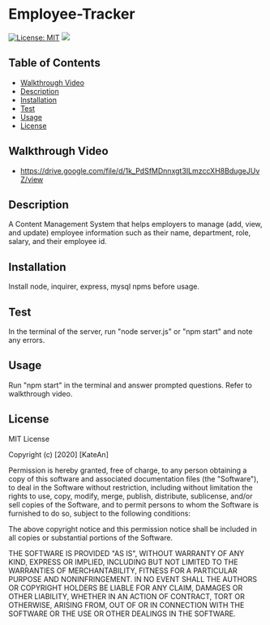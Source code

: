 # Employee-Tracker
[![License: MIT](https://img.shields.io/badge/License-MIT-yellow.svg)](https://opensource.org/licenses/MIT)
![](https://i.gyazo.com/f7f8c8bc54b2816571724f1d35b533ea.png)

## Table of Contents
  - [Walkthrough Video](#walkthrough-video)
  - [Description](#description)
  - [Installation](#installation)
  - [Test](#test)
  - [Usage](#usage)
  - [License](#license)


## Walkthrough Video
- https://drive.google.com/file/d/1k_PdSfMDnnxgt3ILmzccXH8BdugeJUvZ/view

## Description
A Content Management System that helps employers to manage (add, view, and update) employee information such as their name, department, role, salary, and their employee id. 

## Installation 
Install node, inquirer, express, mysql npms before usage. 

## Test 
In the terminal of the server, run "node server.js" or "npm start" and note any errors.

## Usage
Run "npm start" in the terminal and answer prompted questions. Refer to walkthrough video.

## License
MIT License

Copyright (c) [2020] [KateAn]

Permission is hereby granted, free of charge, to any person obtaining a copy
of this software and associated documentation files (the "Software"), to deal
in the Software without restriction, including without limitation the rights
to use, copy, modify, merge, publish, distribute, sublicense, and/or sell
copies of the Software, and to permit persons to whom the Software is
furnished to do so, subject to the following conditions:

The above copyright notice and this permission notice shall be included in all
copies or substantial portions of the Software.

THE SOFTWARE IS PROVIDED "AS IS", WITHOUT WARRANTY OF ANY KIND, EXPRESS OR
IMPLIED, INCLUDING BUT NOT LIMITED TO THE WARRANTIES OF MERCHANTABILITY,
FITNESS FOR A PARTICULAR PURPOSE AND NONINFRINGEMENT. IN NO EVENT SHALL THE
AUTHORS OR COPYRIGHT HOLDERS BE LIABLE FOR ANY CLAIM, DAMAGES OR OTHER
LIABILITY, WHETHER IN AN ACTION OF CONTRACT, TORT OR OTHERWISE, ARISING FROM,
OUT OF OR IN CONNECTION WITH THE SOFTWARE OR THE USE OR OTHER DEALINGS IN THE
SOFTWARE.